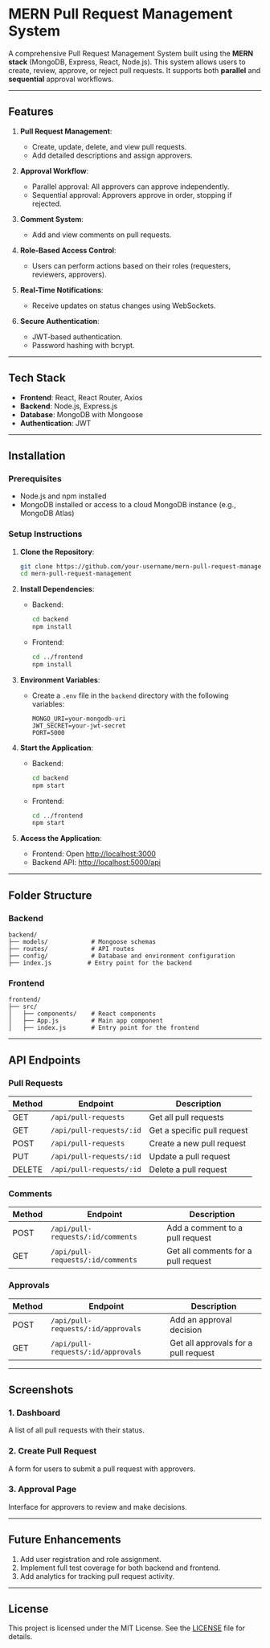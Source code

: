 
# MERN Pull Request Management System

A comprehensive Pull Request Management System built using the **MERN stack** (MongoDB, Express, React, Node.js). This system allows users to create, review, approve, or reject pull requests. It supports both **parallel** and **sequential** approval workflows.

---

## Features

1. **Pull Request Management**:
   - Create, update, delete, and view pull requests.
   - Add detailed descriptions and assign approvers.

2. **Approval Workflow**:
   - Parallel approval: All approvers can approve independently.
   - Sequential approval: Approvers approve in order, stopping if rejected.

3. **Comment System**:
   - Add and view comments on pull requests.

4. **Role-Based Access Control**:
   - Users can perform actions based on their roles (requesters, reviewers, approvers).

5. **Real-Time Notifications**:
   - Receive updates on status changes using WebSockets.

6. **Secure Authentication**:
   - JWT-based authentication.
   - Password hashing with bcrypt.

---

## Tech Stack

- **Frontend**: React, React Router, Axios
- **Backend**: Node.js, Express.js
- **Database**: MongoDB with Mongoose
- **Authentication**: JWT

---

## Installation

### Prerequisites

- Node.js and npm installed
- MongoDB installed or access to a cloud MongoDB instance (e.g., MongoDB Atlas)

### Setup Instructions

1. **Clone the Repository**:
   ```bash
   git clone https://github.com/your-username/mern-pull-request-management.git
   cd mern-pull-request-management
   ```

2. **Install Dependencies**:

   - Backend:
     ```bash
     cd backend
     npm install
     ```

   - Frontend:
     ```bash
     cd ../frontend
     npm install
     ```

3. **Environment Variables**:

   - Create a `.env` file in the `backend` directory with the following variables:
     ```env
     MONGO_URI=your-mongodb-uri
     JWT_SECRET=your-jwt-secret
     PORT=5000
     ```

4. **Start the Application**:

   - Backend:
     ```bash
     cd backend
     npm start
     ```

   - Frontend:
     ```bash
     cd ../frontend
     npm start
     ```

5. **Access the Application**:
   - Frontend: Open [http://localhost:3000](http://localhost:3000)
   - Backend API: [http://localhost:5000/api](http://localhost:5000/api)

---

## Folder Structure

### Backend
```
backend/
├── models/            # Mongoose schemas
├── routes/            # API routes
├── config/            # Database and environment configuration
├── index.js          # Entry point for the backend
```

### Frontend
```
frontend/
├── src/
│   ├── components/    # React components
│   ├── App.js         # Main app component
│   ├── index.js       # Entry point for the frontend
```

---

## API Endpoints

### Pull Requests

| Method | Endpoint                     | Description                      |
|--------|-------------------------------|----------------------------------|
| GET    | `/api/pull-requests`         | Get all pull requests           |
| GET    | `/api/pull-requests/:id`     | Get a specific pull request     |
| POST   | `/api/pull-requests`         | Create a new pull request       |
| PUT    | `/api/pull-requests/:id`     | Update a pull request           |
| DELETE | `/api/pull-requests/:id`     | Delete a pull request           |

### Comments

| Method | Endpoint                           | Description                       |
|--------|-----------------------------------|-----------------------------------|
| POST   | `/api/pull-requests/:id/comments` | Add a comment to a pull request  |
| GET    | `/api/pull-requests/:id/comments` | Get all comments for a pull request |

### Approvals

| Method | Endpoint                           | Description                       |
|--------|-----------------------------------|-----------------------------------|
| POST   | `/api/pull-requests/:id/approvals`| Add an approval decision          |
| GET    | `/api/pull-requests/:id/approvals`| Get all approvals for a pull request|

---

## Screenshots

### 1. Dashboard
A list of all pull requests with their status.

### 2. Create Pull Request
A form for users to submit a pull request with approvers.

### 3. Approval Page
Interface for approvers to review and make decisions.

---

## Future Enhancements

1. Add user registration and role assignment.
2. Implement full test coverage for both backend and frontend.
3. Add analytics for tracking pull request activity.

---

## License

This project is licensed under the MIT License. See the [LICENSE](LICENSE) file for details.
```
